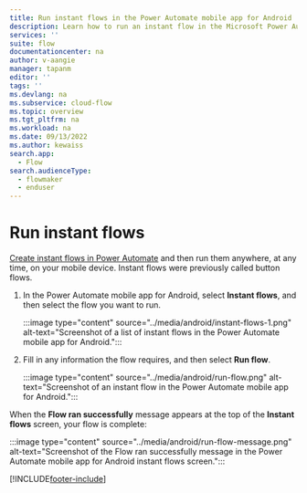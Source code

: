 ```yaml
---
title: Run instant flows in the Power Automate mobile app for Android
description: Learn how to run an instant flow in the Microsoft Power Automate mobile app for Android.
services: ''
suite: flow
documentationcenter: na
author: v-aangie
manager: tapanm
editor: ''
tags: ''
ms.devlang: na
ms.subservice: cloud-flow
ms.topic: overview
ms.tgt_pltfrm: na
ms.workload: na
ms.date: 09/13/2022
ms.author: kewaiss
search.app: 
  - Flow
search.audienceType: 
  - flowmaker
  - enduser
---
```


# Run instant flows

[Create instant flows in Power Automate](../introduction-to-button-flows.md#introducing-instant-flows) and then run them anywhere, at any time, on your mobile device. Instant flows were previously called button flows.

1. In the Power Automate mobile app for Android, select **Instant flows**, and then select the flow you want to run.

    :::image type="content" source="../media/android/instant-flows-1.png" alt-text="Screenshot of a list of instant flows in the Power Automate mobile app for Android.":::

1. Fill in any information the flow requires, and then select **Run flow**.

    :::image type="content" source="../media/android/run-flow.png" alt-text="Screenshot of an instant flow in the Power Automate mobile app for Android.":::

When the **Flow ran successfully** message appears at the top of the **Instant flows** screen, your flow is complete:

:::image type="content" source="../media/android/run-flow-message.png" alt-text="Screenshot of the Flow ran successfully message in the Power Automate mobile app for Android instant flows screen.":::

[!INCLUDE[footer-include](../includes/footer-banner.md)]
